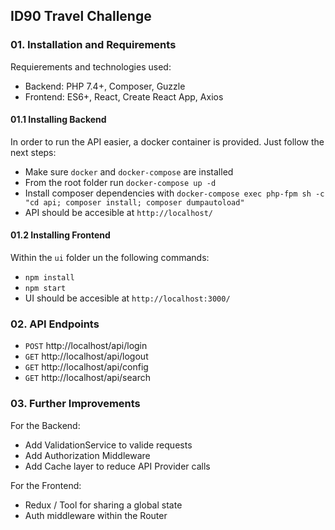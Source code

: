 ## ID90 Travel Challenge

### 01. Installation and Requirements
Requierements and technologies used:
- Backend: PHP 7.4+, Composer, Guzzle
- Frontend: ES6+, React, Create React App, Axios

#### 01.1 Installing Backend
In order to run the API easier, a docker container is provided. Just follow the next steps:
- Make sure `docker` and `docker-compose` are installed
- From the root folder run `docker-compose up -d`
- Install composer dependencies with `docker-compose exec php-fpm sh -c "cd api; composer install; composer dumpautoload"`
- API should be accesible at `http://localhost/`

#### 01.2 Installing Frontend
Within the `ui` folder un the following commands:
- `npm install`
- `npm start`
- UI should be accesible at `http://localhost:3000/`

### 02. API Endpoints
- `POST` http://localhost/api/login
- `GET` http://localhost/api/logout
- `GET` http://localhost/api/config
- `GET` http://localhost/api/search

### 03. Further Improvements
For the Backend:
- Add ValidationService to valide requests
- Add Authorization Middleware
- Add Cache layer to reduce API Provider calls

For the Frontend:
- Redux / Tool for sharing a global state
- Auth middleware within the Router